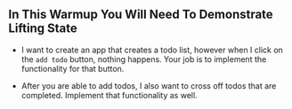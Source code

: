 ## In This Warmup You Will Need To Demonstrate Lifting State

- I want to create an app that creates a todo list, however when I click on the `add todo` button, nothing happens. Your job is to implement the functionality for that button.

- After you are able to add todos, I also want to cross off todos that are completed. Implement that functionality as well. 
